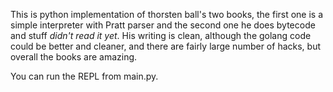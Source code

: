 This is python implementation of thorsten ball's two books, the first one is a simple interpreter with Pratt parser and the second one he does bytecode and stuff *didn't read it yet*. His writing is clean, although the golang code could be better and cleaner, and there are fairly large number of hacks, but overall the books are amazing.

You can run the REPL from main.py.